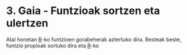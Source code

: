 # 3. Gaia - Funtzioak sortzen eta ulertzen

Atal honetan [R](https://cran.r-project.org/)-ko funtzioen gorabeherak aztertuko dira. Besteak beste, funtzio propioak sortuko dira eta [R](https://cran.r-project.org/)-ko 
